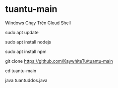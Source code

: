 # tuantu-main
Windows Chạy Trên Cloud Shell 

sudo apt update

sudo apt install nodejs

sudo apt install npm

git clone https://github.com/KaywhiteTu/tuantu-main

cd tuantu-main

java tuantuddos.java
